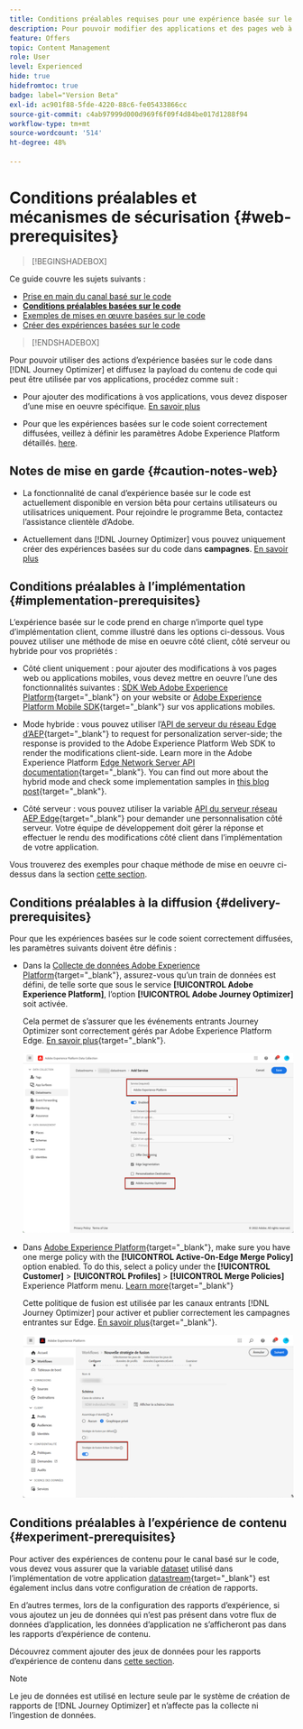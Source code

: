 ```yaml
---
title: Conditions préalables requises pour une expérience basée sur le code
description: Pour pouvoir modifier des applications et des pages web à l’aide de la fonction basée sur le code Journey Optimizer, suivez les conditions préalables sur cette page.
feature: Offers
topic: Content Management
role: User
level: Experienced
hide: true
hidefromtoc: true
badge: label="Version Beta"
exl-id: ac901f88-5fde-4220-88c6-fe05433866cc
source-git-commit: c4ab97999d000d969f6f09f4d84be017d1288f94
workflow-type: tm+mt
source-wordcount: '514'
ht-degree: 48%

---
```


# Conditions préalables et mécanismes de sécurisation {#web-prerequisites}

>[!BEGINSHADEBOX]

Ce guide couvre les sujets suivants :

* [Prise en main du canal basé sur le code](get-started-code-based.md)
* **[Conditions préalables basées sur le code](code-based-prerequisites.md)**
* [Exemples de mises en œuvre basées sur le code](code-based-implementation-samples.md)
* [Créer des expériences basées sur le code](create-code-based.md)

>[!ENDSHADEBOX]

Pour pouvoir utiliser des actions d’expérience basées sur le code dans [!DNL Journey Optimizer] et diffusez la payload du contenu de code qui peut être utilisée par vos applications, procédez comme suit :

* Pour ajouter des modifications à vos applications, vous devez disposer d’une mise en oeuvre spécifique. [En savoir plus](#implementation-prerequisites)

* Pour que les expériences basées sur le code soient correctement diffusées, veillez à définir les paramètres Adobe Experience Platform détaillés. [here](#delivery-prerequisites).

## Notes de mise en garde {#caution-notes-web}

* La fonctionnalité de canal d’expérience basée sur le code est actuellement disponible en version bêta pour certains utilisateurs ou utilisatrices uniquement. Pour rejoindre le programme Beta, contactez l’assistance clientèle d’Adobe.

* Actuellement dans [!DNL Journey Optimizer] vous pouvez uniquement créer des expériences basées sur du code dans **campagnes**. [En savoir plus](../campaigns/create-campaign.md#configure)

## Conditions préalables à l’implémentation {#implementation-prerequisites}

L’expérience basée sur le code prend en charge n’importe quel type d’implémentation client, comme illustré dans les options ci-dessous. Vous pouvez utiliser une méthode de mise en oeuvre côté client, côté serveur ou hybride pour vos propriétés :

* Côté client uniquement : pour ajouter des modifications à vos pages web ou applications mobiles, vous devez mettre en oeuvre l’une des fonctionnalités suivantes : [SDK Web Adobe Experience Platform](https://experienceleague.adobe.com/docs/platform-learn/implement-web-sdk/overview.html?lang=fr){target="_blank"} on your website or [Adobe Experience Platform Mobile SDK](https://developer.adobe.com/client-sdks/documentation/){target="_blank"} sur vos applications mobiles.

* Mode hybride : vous pouvez utiliser l’[API de serveur du réseau Edge d’AEP](https://experienceleague.adobe.com/docs/experience-platform/edge-network-server-api/data-collection/interactive-data-collection.html?lang=fr){target="_blank"} to request for personalization server-side; the response is provided to the Adobe Experience Platform Web SDK to render the modifications client-side. Learn more in the Adobe Experience Platform [Edge Network Server API documentation](https://experienceleague.adobe.com/docs/experience-platform/edge-network-server-api/overview.html?lang=fr){target="_blank"}. You can find out more about the hybrid mode and check some implementation samples in [this blog post](https://blog.developer.adobe.com/hybrid-personalization-in-the-adobe-experience-platform-web-sdk-6a1bb674bf41){target="_blank"}.

* Côté serveur : vous pouvez utiliser la variable [API du serveur réseau AEP Edge](https://experienceleague.adobe.com/docs/experience-platform/edge-network-server-api/data-collection/interactive-data-collection.html?lang=fr){target="_blank"} pour demander une personnalisation côté serveur. Votre équipe de développement doit gérer la réponse et effectuer le rendu des modifications côté client dans l’implémentation de votre application.

Vous trouverez des exemples pour chaque méthode de mise en oeuvre ci-dessus dans la section [cette section](code-based-implementation-samples.md).

## Conditions préalables à la diffusion {#delivery-prerequisites}

Pour que les expériences basées sur le code soient correctement diffusées, les paramètres suivants doivent être définis :

* Dans la [Collecte de données Adobe Experience Platform](https://experienceleague.adobe.com/docs/experience-platform/edge/datastreams/overview.html?lang=fr){target="_blank"}, assurez-vous qu’un train de données est défini, de telle sorte que sous le service **[!UICONTROL Adobe Experience Platform]**, l’option **[!UICONTROL Adobe Journey Optimizer]** soit activée.

  Cela permet de s’assurer que les événements entrants Journey Optimizer sont correctement gérés par Adobe Experience Platform Edge. [En savoir plus](https://experienceleague.adobe.com/docs/experience-platform/edge/datastreams/configure.html?lang=fr){target="_blank"}.

  ![](../web/assets/web-aep-datastream-ajo.png)

* Dans [Adobe Experience Platform](https://experienceleague.adobe.com/docs/experience-platform/profile/home.html?lang=fr){target="_blank"}, make sure you have one merge policy with the **[!UICONTROL Active-On-Edge Merge Policy]** option enabled. To do this, select a policy under the **[!UICONTROL Customer]** > **[!UICONTROL Profiles]** > **[!UICONTROL Merge Policies]** Experience Platform menu. [Learn more](https://experienceleague.adobe.com/docs/experience-platform/profile/merge-policies/ui-guide.html?lang=fr#configure){target="_blank"}

  Cette politique de fusion est utilisée par les canaux entrants [!DNL Journey Optimizer] pour activer et publier correctement les campagnes entrantes sur Edge. [En savoir plus](https://experienceleague.adobe.com/docs/experience-platform/profile/merge-policies/ui-guide.html?lang=fr){target="_blank"}.

  ![](../web/assets/web-aep-merge-policy.png)

## Conditions préalables à l’expérience de contenu {#experiment-prerequisites}

Pour activer des expériences de contenu pour le canal basé sur le code, vous devez vous assurer que la variable [dataset](../data/get-started-datasets.md) utilisé dans l’implémentation de votre application [datastream](https://experienceleague.adobe.com/docs/experience-platform/datastreams/overview.html?lang=fr){target="_blank"} est également inclus dans votre configuration de création de rapports.

En d’autres termes, lors de la configuration des rapports d’expérience, si vous ajoutez un jeu de données qui n’est pas présent dans votre flux de données d’application, les données d’application ne s’afficheront pas dans les rapports d’expérience de contenu.

Découvrez comment ajouter des jeux de données pour les rapports d’expérience de contenu dans [cette section](../campaigns/reporting-configuration.md#add-datasets).

>[!NOTE]
>
>Le jeu de données est utilisé en lecture seule par le système de création de rapports de [!DNL Journey Optimizer] et n’affecte pas la collecte ni l’ingestion de données.
